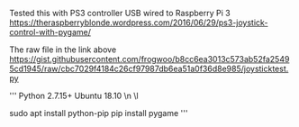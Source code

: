 Tested this with PS3 controller USB wired to Raspberry Pi 3
https://theraspberryblonde.wordpress.com/2016/06/29/ps3-joystick-control-with-pygame/



The raw file in the link above
https://gist.githubusercontent.com/frogwoo/b8cc6ea3013c573ab52fa25495cd1945/raw/cbc7029f4184c26cf97987db6ea51a0f36d8e985/joysticktest.py

'''
Python 2.7.15+
Ubuntu 18.10 \n \l

sudo apt install python-pip
pip install pygame
'''
